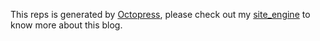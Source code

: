 This reps is generated by [Octopress](http://octopress.org), please check out my [site_engine](https://github.com/yorzi/site_engine) to know more about this blog.